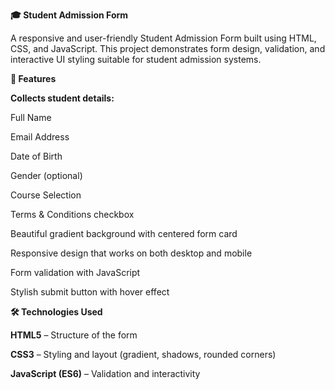 **🎓 Student Admission Form**

A responsive and user-friendly Student Admission Form built using HTML, CSS, and JavaScript. This project demonstrates form design, validation, and interactive UI styling suitable for student admission systems.


**📌 Features**

**Collects student details:**

Full Name

Email Address

Date of Birth

Gender (optional)

Course Selection

Terms & Conditions checkbox

Beautiful gradient background with centered form card

Responsive design that works on both desktop and mobile

Form validation with JavaScript

Stylish submit button with hover effect




**🛠️ Technologies Used**

**HTML5** – Structure of the form

**CSS3** – Styling and layout (gradient, shadows, rounded corners)

**JavaScript (ES6)** – Validation and interactivity

